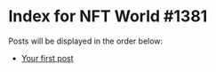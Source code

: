 # Index for NFT World #1381
Posts will be displayed in the order below:

- [Your first post](./001-first.md)

